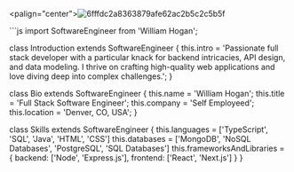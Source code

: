 <palign="center"><img src="https://github.com/user-attachments/assets/b5c72eef-367f-4321-9153-56e8cb65fbdf" alt="6fffdc2a8363879afe62ac2b5c2c5b5f"></p>```js
import SoftwareEngineer from 'William Hogan';

class Introduction extends SoftwareEngineer {
  this.intro    = 'Passionate full stack developer with a particular knack for backend intricacies,
                   API design, and data modeling. I thrive on crafting high-quality web applications
                   and love diving deep into complex challenges.';
}

class Bio extends SoftwareEngineer {
  this.name     = 'William Hogan';
  this.title    = 'Full Stack Software Engineer';
  this.company  = 'Self Employeed';
  this.location = 'Denver, CO, USA';
}

class Skills extends SoftwareEngineer {
  this.languages = ['TypeScript', 'SQL', 'Java', 'HTML', 'CSS']
  this.databases = ['MongoDB', 'NoSQL Databases', 'PostgreSQL', 'SQL Databases']
  this.frameworksAndLibraries = {
    backend: ['Node', 'Express.js'],
    frontend: ['React', 'Next.js']
  }
}
